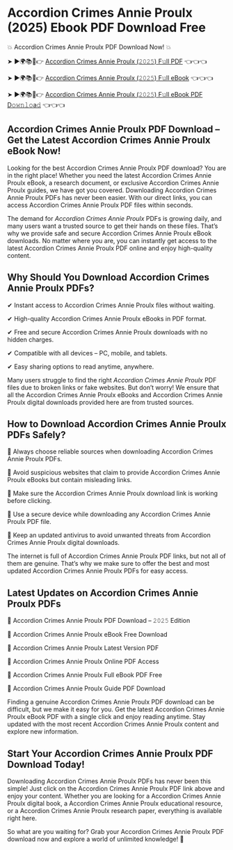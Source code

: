 # Accordion Crimes Annie Proulx (2025) Ebook PDF Download Free

💥 Accordion Crimes Annie Proulx PDF Download Now! 💥

➤ ►🌍📚📱👉 [Accordion Crimes Annie Proulx (𝟸𝟶𝟸𝟻) F𝚞ll PDF](https://getpdf.xyz/accordion-crimes-annie-proulx) 👈👈👈


➤ ►🌍📚📱👉 [Accordion Crimes Annie Proulx (𝟸𝟶𝟸𝟻) F𝚞ll eBook](https://getpdf.xyz/accordion-crimes-annie-proulx) 👈👈👈


➤ ►🌍📚📱👉 [Accordion Crimes Annie Proulx (𝟸𝟶𝟸𝟻) F𝚞ll eBook PDF D𝚘𝚠𝚗𝚕𝚘a𝚍](https://getpdf.xyz/accordion-crimes-annie-proulx) 👈👈👈


## Accordion Crimes Annie Proulx PDF Download – Get the Latest Accordion Crimes Annie Proulx eBook Now!

Looking for the best Accordion Crimes Annie Proulx PDF download? You are in the right place! Whether you need the latest Accordion Crimes Annie Proulx eBook, a research document, or exclusive Accordion Crimes Annie Proulx guides, we have got you covered. Downloading Accordion Crimes Annie Proulx PDFs has never been easier. With our direct links, you can access Accordion Crimes Annie Proulx PDF files within seconds.

The demand for *Accordion Crimes Annie Proulx* PDFs is growing daily, and many users want a trusted source to get their hands on these files. That’s why we provide safe and secure Accordion Crimes Annie Proulx eBook downloads. No matter where you are, you can instantly get access to the latest Accordion Crimes Annie Proulx PDF online and enjoy high-quality content.

## Why Should You Download Accordion Crimes Annie Proulx PDFs?

✔ Instant access to Accordion Crimes Annie Proulx files without waiting.

✔ High-quality Accordion Crimes Annie Proulx eBooks in PDF format.

✔ Free and secure Accordion Crimes Annie Proulx downloads with no hidden charges.

✔ Compatible with all devices – PC, mobile, and tablets.

✔ Easy sharing options to read anytime, anywhere.

Many users struggle to find the right *Accordion Crimes Annie Proulx* PDF files due to broken links or fake websites. But don’t worry! We ensure that all the Accordion Crimes Annie Proulx eBooks and Accordion Crimes Annie Proulx digital downloads provided here are from trusted sources.

## How to Download Accordion Crimes Annie Proulx PDFs Safely?

📌 Always choose reliable sources when downloading Accordion Crimes Annie Proulx PDFs.

📌 Avoid suspicious websites that claim to provide Accordion Crimes Annie Proulx eBooks but contain misleading links.

📌 Make sure the Accordion Crimes Annie Proulx download link is working before clicking.

📌 Use a secure device while downloading any Accordion Crimes Annie Proulx PDF file.

📌 Keep an updated antivirus to avoid unwanted threats from Accordion Crimes Annie Proulx digital downloads.

The internet is full of Accordion Crimes Annie Proulx PDF links, but not all of them are genuine. That’s why we make sure to offer the best and most updated Accordion Crimes Annie Proulx PDFs for easy access.

## Latest Updates on Accordion Crimes Annie Proulx PDFs

🔹 Accordion Crimes Annie Proulx PDF Download – 𝟸𝟶𝟸𝟻 Edition

🔹 Accordion Crimes Annie Proulx eBook Free Download

🔹 Accordion Crimes Annie Proulx Latest Version PDF

🔹 Accordion Crimes Annie Proulx Online PDF Access

🔹 Accordion Crimes Annie Proulx Full eBook PDF Free

🔹 Accordion Crimes Annie Proulx Guide PDF Download

Finding a genuine Accordion Crimes Annie Proulx PDF download can be difficult, but we make it easy for you. Get the latest Accordion Crimes Annie Proulx eBook PDF with a single click and enjoy reading anytime. Stay updated with the most recent Accordion Crimes Annie Proulx content and explore new information.

## Start Your Accordion Crimes Annie Proulx PDF Download Today!

Downloading Accordion Crimes Annie Proulx PDFs has never been this simple! Just click on the Accordion Crimes Annie Proulx PDF link above and enjoy your content. Whether you are looking for a Accordion Crimes Annie Proulx digital book, a Accordion Crimes Annie Proulx educational resource, or a Accordion Crimes Annie Proulx research paper, everything is available right here.

So what are you waiting for? Grab your Accordion Crimes Annie Proulx PDF download now and explore a world of unlimited knowledge! 🚀